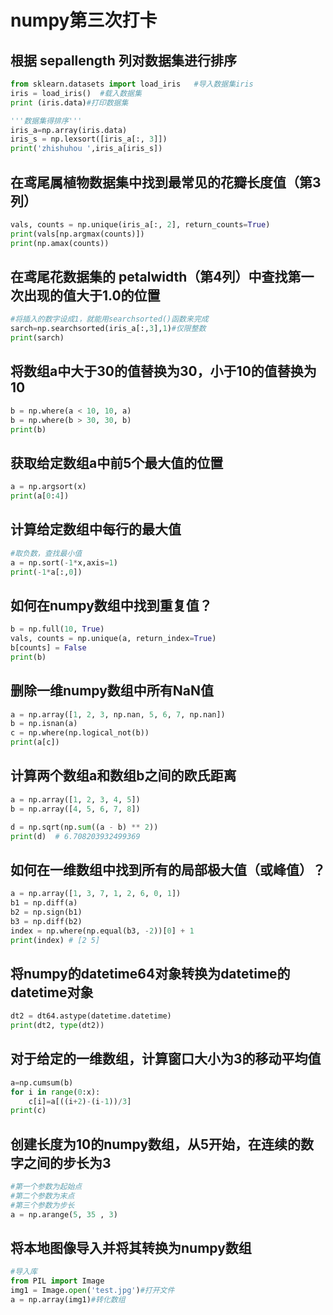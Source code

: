 # numpy第三次打卡
## 根据 sepallength 列对数据集进行排序

```python
from sklearn.datasets import load_iris   #导入数据集iris
iris = load_iris()  #载入数据集
print (iris.data)#打印数据集

'''数据集得排序'''
iris_a=np.array(iris.data)
iris_s = np.lexsort([iris_a[:, 3]])
print('zhishuhou ',iris_a[iris_s])
```
## 在鸢尾属植物数据集中找到最常见的花瓣长度值（第3列）
```python
vals, counts = np.unique(iris_a[:, 2], return_counts=True)
print(vals[np.argmax(counts)])  
print(np.amax(counts))  
```
## 在鸢尾花数据集的 petalwidth（第4列）中查找第一次出现的值大于1.0的位置
```python
#将插入的数字设成1，就能用searchsorted()函数来完成
sarch=np.searchsorted(iris_a[:,3],1)#仅限整数
print(sarch)
```
## 将数组a中大于30的值替换为30，小于10的值替换为10
```python
b = np.where(a < 10, 10, a)
b = np.where(b > 30, 30, b)
print(b)
```
## 获取给定数组a中前5个最大值的位置
```python
a = np.argsort(x)
print(a[0:4])
```
## 计算给定数组中每行的最大值
```python
#取负数，查找最小值
a = np.sort(-1*x,axis=1)
print(-1*a[:,0])
```
## 如何在numpy数组中找到重复值？
```python
b = np.full(10, True)
vals, counts = np.unique(a, return_index=True)
b[counts] = False
print(b)
```
## 删除一维numpy数组中所有NaN值
```python
a = np.array([1, 2, 3, np.nan, 5, 6, 7, np.nan])
b = np.isnan(a)
c = np.where(np.logical_not(b))
print(a[c])
```
## 计算两个数组a和数组b之间的欧氏距离
```python
a = np.array([1, 2, 3, 4, 5])
b = np.array([4, 5, 6, 7, 8])

d = np.sqrt(np.sum((a - b) ** 2))
print(d)  # 6.708203932499369
```
## 如何在一维数组中找到所有的局部极大值（或峰值）？
```python
a = np.array([1, 3, 7, 1, 2, 6, 0, 1])
b1 = np.diff(a)
b2 = np.sign(b1)
b3 = np.diff(b2)
index = np.where(np.equal(b3, -2))[0] + 1
print(index) # [2 5]
```
## 将numpy的datetime64对象转换为datetime的datetime对象
```python
dt2 = dt64.astype(datetime.datetime)
print(dt2, type(dt2))
```

## 对于给定的一维数组，计算窗口大小为3的移动平均值
```python
a=np.cumsum(b)
for i in range(0:x):
	c[i]=a[((i+2)-(i-1))/3]
print(c)
```
## 创建长度为10的numpy数组，从5开始，在连续的数字之间的步长为3
```python
#第一个参数为起始点
#第二个参数为末点
#第三个参数为步长
a = np.arange(5, 35 , 3)
```
## 将本地图像导入并将其转换为numpy数组
```python
#导入库
from PIL import Image
img1 = Image.open('test.jpg')#打开文件
a = np.array(img1)#转化数组
```





